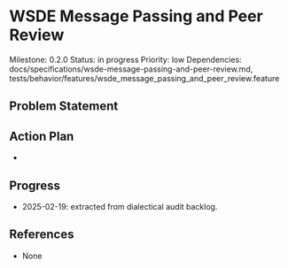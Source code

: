 # WSDE Message Passing and Peer Review
Milestone: 0.2.0
Status: in progress
Priority: low
Dependencies: docs/specifications/wsde-message-passing-and-peer-review.md, tests/behavior/features/wsde_message_passing_and_peer_review.feature

## Problem Statement
<description>


## Action Plan
- <tasks>

## Progress
- 2025-02-19: extracted from dialectical audit backlog.

## References
- None
